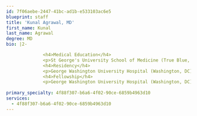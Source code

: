 ```yaml
---
id: 7f06aebe-2447-41bc-ad1b-e533103ac6e5
blueprint: staff
title: 'Kunal Agrawal, MD'
first_name: Kunal
last_name: Agrawal
degree: MD
bio: |2-

              <h4>Medical Education</h4>
              <p>St George's University School of Medicine (True Blue, GE)</p>
              <h4>Residency</h4>
              <p>George Washington University Hospital (Washington, DC)</p>
              <h4>Fellowship</h4>
              <p>George Washington University Hospital (Washington, DC)</p>
          
primary_specialty: 4f88f307-b6a6-4f02-90ce-6859b4963d10
services:
  - 4f88f307-b6a6-4f02-90ce-6859b4963d10
---
```

